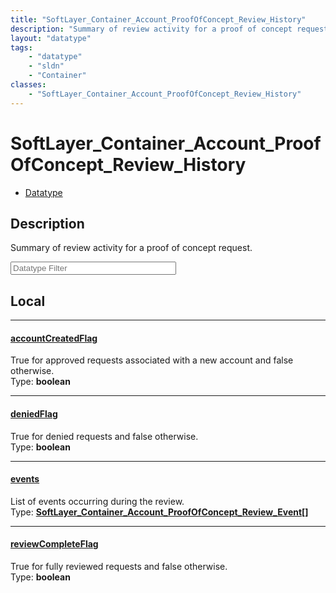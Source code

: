 ```yaml
---
title: "SoftLayer_Container_Account_ProofOfConcept_Review_History"
description: "Summary of review activity for a proof of concept request."
layout: "datatype"
tags:
    - "datatype"
    - "sldn"
    - "Container"
classes:
    - "SoftLayer_Container_Account_ProofOfConcept_Review_History"
---
```


# SoftLayer_Container_Account_ProofOfConcept_Review_History
<div id='service-datatype'>
    <ul id='sldn-reference-tabs'>
        <li id='datatype'> <a href='/reference/datatypes/SoftLayer_Container_Account_ProofOfConcept_Review_History' >Datatype</a></li>
    </ul>
</div>

## Description 
Summary of review activity for a proof of concept request. 





<!-- Filer BEGIN -->
<div class="view-filters">
        <div class="clearfix">
            <div class="search-input-box">
                <input placeholder="Datatype Filter" onkeyup="titleSearch(inputId='prop-input', divId='properties', elementClass='prop-row')" 
                    type="text" id="prop-input" value="" size="30" maxlength="128" class="form-text">
            </div>
        </div>
</div>
<!-- Filer END -->

<div id="properties" class="content">
<div id="localProperties" class="prop-content" >

## Local
<div class="prop-row">

-----
[accountCreatedFlag]: #accountcreatedflag
#### [accountCreatedFlag]
True for approved requests associated with a new account and false otherwise.  
<span class="type-label">Type: </span>**boolean**


</div>
<div class="prop-row">

-----
[deniedFlag]: #deniedflag
#### [deniedFlag]
True for denied requests and false otherwise.  
<span class="type-label">Type: </span>**boolean**


</div>
<div class="prop-row">

-----
[events]: #events
#### [events]
List of events occurring during the review.  
<span class="type-label">Type: </span>**<a href='/reference/datatypes/SoftLayer_Container_Account_ProofOfConcept_Review_Event'>SoftLayer_Container_Account_ProofOfConcept_Review_Event[] </a>**


</div>
<div class="prop-row">

-----
[reviewCompleteFlag]: #reviewcompleteflag
#### [reviewCompleteFlag]
True for fully reviewed requests and false otherwise.  
<span class="type-label">Type: </span>**boolean**


</div>
</div>
<!-- LOCAL PROPERTY END -->

</div>


